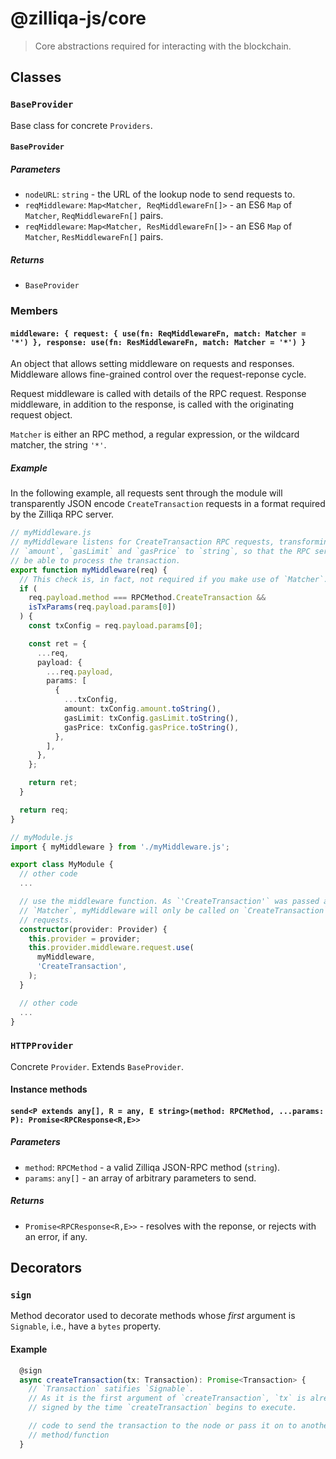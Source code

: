 # @zilliqa-js/core

> Core abstractions required for interacting with the blockchain.

## Classes

### `BaseProvider`

Base class for concrete `Providers`.

#### `BaseProvider`

##### Parameters

- `nodeURL`: `string` - the URL of the lookup node to send requests to.
- `reqMiddleware`: `Map<Matcher, ReqMiddlewareFn[]>` - an ES6 `Map` of
  `Matcher`, `ReqMiddlewareFn[]` pairs.
- `reqMiddleware`: `Map<Matcher, ResMiddlewareFn[]>` - an ES6 `Map` of
  `Matcher`, `ResMiddlewareFn[]` pairs.

##### Returns

- `BaseProvider`

### Members

#### `middleware: { request: { use(fn: ReqMiddlewareFn, match: Matcher = '*') }, response: use(fn: ResMiddlewareFn, match: Matcher = '*') }`

An object that allows setting middleware on requests and responses. Middleware
allows fine-grained control over the request-reponse cycle.

Request middleware is called with details of the RPC request. Response
middleware, in addition to the response, is called with the originating request
object.

`Matcher` is either an RPC method, a regular expression, or the wildcard
matcher, the string `'*'`.

##### Example

In the following example, all requests sent through the module will
transparently JSON encode `CreateTransaction` requests in a format required by
the Zilliqa RPC server.

```typescript
// myMiddleware.js
// myMiddleware listens for CreateTransaction RPC requests, transforming
// `amount`, `gasLimit` and `gasPrice` to `string`, so that the RPC server will
// be able to process the transaction.
export function myMiddleware(req) {
  // This check is, in fact, not required if you make use of `Matcher`.
  if (
    req.payload.method === RPCMethod.CreateTransaction &&
    isTxParams(req.payload.params[0])
  ) {
    const txConfig = req.payload.params[0];

    const ret = {
      ...req,
      payload: {
        ...req.payload,
        params: [
          {
            ...txConfig,
            amount: txConfig.amount.toString(),
            gasLimit: txConfig.gasLimit.toString(),
            gasPrice: txConfig.gasPrice.toString(),
          },
        ],
      },
    };

    return ret;
  }

  return req;
}
```

```typescript
// myModule.js
import { myMiddleware } from './myMiddleware.js';

export class MyModule {
  // other code
  ...

  // use the middleware function. As `'CreateTransaction'` was passed as the
  // `Matcher`, myMiddleware will only be called on `CreateTransaction`
  // requests.
  constructor(provider: Provider) {
    this.provider = provider;
    this.provider.middleware.request.use(
      myMiddleware,
      'CreateTransaction',
    );
  }

  // other code
  ...
}

```

### `HTTPProvider`

Concrete `Provider`. Extends `BaseProvider`.

#### Instance methods

#### `send<P extends any[], R = any, E string>(method: RPCMethod, ...params: P): Promise<RPCResponse<R,E>>`

##### Parameters

- `method`: `RPCMethod` - a valid Zilliqa JSON-RPC method (`string`).
- `params`: `any[]` - an array of arbitrary parameters to send.

##### Returns

- `Promise<RPCResponse<R,E>>` - resolves with the reponse, or rejects with an
  error, if any.

## Decorators

### `sign`

Method decorator used to decorate methods whose _first_ argument is `Signable`,
i.e., have a `bytes` property.

#### Example

```typescript
  @sign
  async createTransaction(tx: Transaction): Promise<Transaction> {
    // `Transaction` satifies `Signable`.
    // As it is the first argument of `createTransaction`, `tx` is already
    // signed by the time `createTransaction` begins to execute.

    // code to send the transaction to the node or pass it on to another
    // method/function
  }
```
